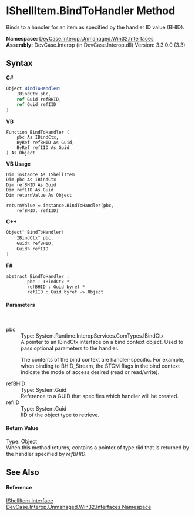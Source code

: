 # IShellItem.BindToHandler Method 
 

Binds to a handler for an item as specified by the handler ID value (BHID).

**Namespace:**&nbsp;<a href="N_DevCase_Interop_Unmanaged_Win32_Interfaces">DevCase.Interop.Unmanaged.Win32.Interfaces</a><br />**Assembly:**&nbsp;DevCase.Interop (in DevCase.Interop.dll) Version: 3.3.0.0 (3.3)

## Syntax

**C#**<br />
``` C#
Object BindToHandler(
	IBindCtx pbc,
	ref Guid refBHID,
	ref Guid refIID
)
```

**VB**<br />
``` VB
Function BindToHandler ( 
	pbc As IBindCtx,
	ByRef refBHID As Guid,
	ByRef refIID As Guid
) As Object
```

**VB Usage**<br />
``` VB Usage
Dim instance As IShellItem
Dim pbc As IBindCtx
Dim refBHID As Guid
Dim refIID As Guid
Dim returnValue As Object

returnValue = instance.BindToHandler(pbc, 
	refBHID, refIID)
```

**C++**<br />
``` C++
Object^ BindToHandler(
	IBindCtx^ pbc, 
	Guid% refBHID, 
	Guid% refIID
)
```

**F#**<br />
``` F#
abstract BindToHandler : 
        pbc : IBindCtx * 
        refBHID : Guid byref * 
        refIID : Guid byref -> Object 

```


#### Parameters
&nbsp;<dl><dt>pbc</dt><dd>Type: System.Runtime.InteropServices.ComTypes.IBindCtx<br />A pointer to an IBindCtx interface on a bind context object. Used to pass optional parameters to the handler. 

 The contents of the bind context are handler-specific. For example, when binding to BHID_Stream, the STGM flags in the bind context indicate the mode of access desired (read or read/write).</dd><dt>refBHID</dt><dd>Type: System.Guid<br />Reference to a GUID that specifies which handler will be created.</dd><dt>refIID</dt><dd>Type: System.Guid<br />IID of the object type to retrieve.</dd></dl>

#### Return Value
Type: Object<br />When this method returns, contains a pointer of type riid that is returned by the handler specified by *refBHID*.

## See Also


#### Reference
<a href="T_DevCase_Interop_Unmanaged_Win32_Interfaces_IShellItem">IShellItem Interface</a><br /><a href="N_DevCase_Interop_Unmanaged_Win32_Interfaces">DevCase.Interop.Unmanaged.Win32.Interfaces Namespace</a><br />